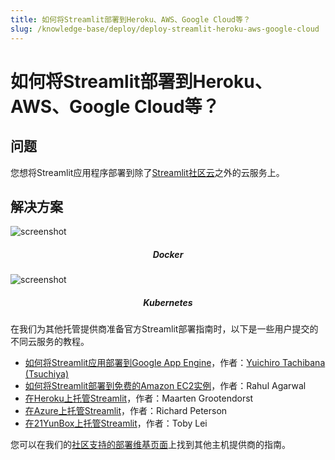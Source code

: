 ```yaml
---
title: 如何将Streamlit部署到Heroku、AWS、Google Cloud等？
slug: /knowledge-base/deploy/deploy-streamlit-heroku-aws-google-cloud
---
```


# 如何将Streamlit部署到Heroku、AWS、Google Cloud等？

## 问题

您想将Streamlit应用程序部署到除了[Streamlit社区云](https://streamlit.io/cloud)之外的云服务上。

## 解决方案

<DataSourcesContainer>
<DataSourcesCard href="/knowledge-base/tutorials/deploy/docker">

<Image pure alt="screenshot" src="/images/deploy/docker.png" />

<h5 align="center">Docker</h5>

</DataSourcesCard>

<DataSourcesCard href="/knowledge-base/tutorials/deploy/kubernetes">

<Image pure alt="screenshot" src="/images/deploy/kubernetes.png" />

<h5 align="center">Kubernetes</h5>

</DataSourcesCard>
</DataSourcesContainer>

在我们为其他托管提供商准备官方Streamlit部署指南时，以下是一些用户提交的不同云服务的教程。

- [如何将Streamlit应用部署到Google App Engine](https://dev.to/whitphx/how-to-deploy-streamlit-apps-to-google-app-engine-407o)，作者：[Yuichiro Tachibana (Tsuchiya)](https://discuss.streamlit.io/u/whitphx/summary)
- [如何将Streamlit部署到免费的Amazon EC2实例](https://towardsdatascience.com/how-to-deploy-a-streamlit-app-using-an-amazon-free-ec2-instance-416a41f69dc3)，作者：Rahul Agarwal
- [在Heroku上托管Streamlit](https://towardsdatascience.com/quickly-build-and-deploy-an-application-with-streamlit-988ca08c7e83)，作者：Maarten Grootendorst
- [在Azure上托管Streamlit](https://towardsdatascience.com/deploying-a-streamlit-web-app-with-azure-app-service-1f09a2159743)，作者：Richard Peterson
- [在21YunBox上托管Streamlit](https://www.21yunbox.com/docs/#/deploy-streamlit)，作者：Toby Lei

您可以在我们的[社区支持的部署维基页面](https://discuss.streamlit.io/t/streamlit-deployment-guide-wiki/5099)上找到其他主机提供商的指南。
